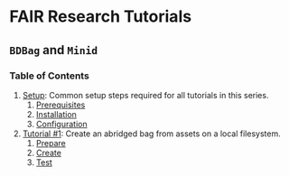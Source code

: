 # FAIR Research Tutorials

## `BDBag` and `Minid`
### Table of Contents
1. [Setup](bag-minid/tutorial-setup.md): Common setup steps required for all tutorials in this series.
    1. [Prerequisites](bag-minid/tutorial-setup.md#prerequisites)
    2. [Installation](bag-minid/tutorial-setup.md#installation)
    3. [Configuration](bag-minid/tutorial-setup.md#configuration)
2. [Tutorial #1](bag-minid/tutorial-1.md):  Create an abridged bag from assets on a local filesystem.
    1. [Prepare](bag-minid/tutorial-1.md#stage_1)
    2. [Create](bag-minid/tutorial-1.md#stage_2)
    3. [Test](bag-minid/tutorial-1.md#stage_3)
